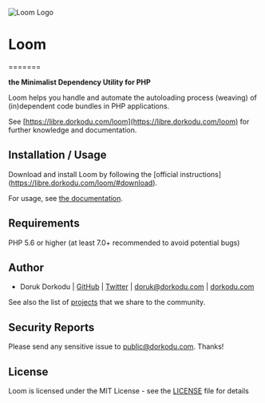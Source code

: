 ![Loom Logo](http://images.dorkodu.com/loom.png)

# Loom
=======

**the Minimalist Dependency Utility for PHP**

Loom helps you handle and automate the autoloading process (weaving) of (in)dependent code bundles in PHP applications.

See [https://libre.dorkodu.com/loom](https://libre.dorkodu.com/loom) for further knowledge and documentation.


Installation / Usage
--------------------

Download and install Loom by following the [official instructions] (https://libre.dorkodu.com/loom/#download).

For usage, see [the documentation](https://libre.dorkodu.com/loom).

Requirements
------------

PHP 5.6 or higher (at least 7.0+ recommended to avoid potential bugs)

Author
-------

- Doruk Dorkodu | [GitHub](https://github.com/dorkodu)  | [Twitter](https://twitter.com/dorukdorkodu) | <doruk@dorkodu.com> | [dorkodu.com](https://dorkodu.com)

See also the list of [projects](https://libre.dorkodu.com) that we share to the community.

Security Reports
----------------

Please send any sensitive issue to [public@dorkodu.com](mailto:public@dorkodu.com). Thanks!

License
-------

Loom is licensed under the MIT License - see the [LICENSE](LICENSE) file for details